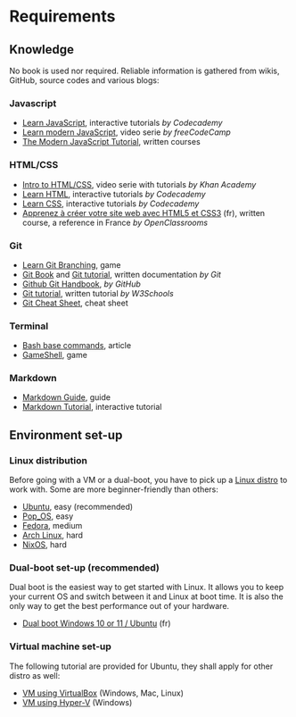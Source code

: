 # Requirements

## Knowledge

No book is used nor required. Reliable information is gathered from wikis, GitHub, source codes and various blogs:

### Javascript

- [Learn JavaScript](https://www.codecademy.com/learn/introduction-to-javascript), interactive tutorials _by Codecademy_
- [Learn modern JavaScript](https://scrimba.com/learn/es6), video serie _by freeCodeCamp_
- [The Modern JavaScript Tutorial](https://javascript.info), written courses

### HTML/CSS

- [Intro to HTML/CSS](https://www.khanacademy.org/computing/computer-programming/html-css), video serie with tutorials _by Khan Academy_
- [Learn HTML](https://www.codecademy.com/learn/learn-html), interactive tutorials _by Codecademy_
- [Learn CSS](https://www.codecademy.com/learn/learn-css), interactive tutorials _by Codecademy_
- [Apprenez à créer votre site web avec HTML5 et CSS3](https://openclassrooms.com/fr/courses/1603881-apprenez-a-creer-votre-site-web-avec-html5-et-css3) (fr), written course, a reference in France _by OpenClassrooms_

### Git

- [Learn Git Branching](https://learngitbranching.js.org/), game
- [Git Book](https://git-scm.com/book/en/v2) and [Git tutorial](https://git-scm.com/docs/gittutorial), written documentation _by Git_
- [Github Git Handbook](https://guides.github.com/introduction/git-handbook/), _by GitHub_
- [Git tutorial](https://www.w3schools.com/git/git_intro.asp?remote=github), written tutorial _by W3Schools_
- [Git Cheat Sheet](https://www.git-tower.com/blog/git-cheat-sheet/), cheat sheet

### Terminal

- [Bash base commands](https://www.educative.io/blog/bash-shell-command-cheat-sheet), article
- [GameShell](https://github.com/phyver/GameShell), game

### Markdown

- [Markdown Guide](https://www.markdownguide.org/), guide
- [Markdown Tutorial](https://www.markdowntutorial.com), interactive tutorial

## Environment set-up

### Linux distribution

Before going with a VM or a dual-boot, you have to pick up a [Linux distro](https://en.wikipedia.org/wiki/List_of_Linux_distributions) to work with. Some are more beginner-friendly than others:

- [Ubuntu](https://ubuntu.com/), easy (recommended)
- [Pop_OS](https://pop.system76.com/), easy
- [Fedora](https://getfedora.org/), medium
- [Arch Linux](https://archlinux.org/), hard
- [NixOS](https://nixos.org/), hard

### Dual-boot set-up (recommended)

Dual boot is the easiest way to get started with Linux. It allows you to keep your current OS and switch between it and Linux at boot time. It is also the only way to get the best performance out of your hardware.

- [Dual boot Windows 10 or 11 / Ubuntu](https://lecrabeinfo.net/installer-ubuntu-22-04-lts-en-dual-boot-avec-windows.html) (fr)

### Virtual machine set-up

The following tutorial are provided for Ubuntu, they shall apply for other distro as well:

- [VM using VirtualBox](https://ubuntu.com/tutorials/how-to-run-ubuntu-desktop-on-a-virtual-machine-using-virtualbox#1-overview) (Windows, Mac, Linux)
- [VM using Hyper-V](https://phoenixnap.com/kb/hyper-v-ubuntu) (Windows)
